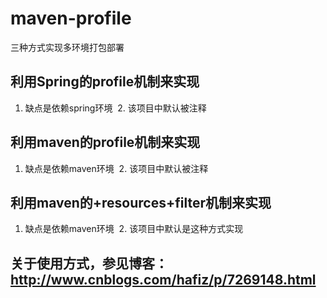 # maven-profile
三种方式实现多环境打包部署

## 利用Spring的profile机制来实现
  1. 缺点是依赖spring环境
  2. 该项目中默认被注释
## 利用maven的profile机制来实现
  1. 缺点是依赖maven环境
  2. 该项目中默认被注释
## 利用maven的+resources+filter机制来实现
  1. 缺点是依赖maven环境
  2. 该项目中默认是这种方式实现
## 关于使用方式，参见博客：http://www.cnblogs.com/hafiz/p/7269148.html
